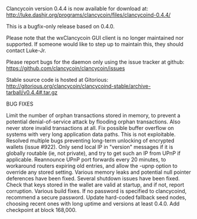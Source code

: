 Clancycoin version 0.4.4 is now available for download at:
http://luke.dashjr.org/programs/clancycoin/files/clancycoind-0.4.4/

This is a bugfix-only release based on 0.4.0.

Please note that the wxClancycoin GUI client is no longer maintained nor supported. If someone would like to step up to maintain this, they should contact Luke-Jr.

Please report bugs for the daemon only using the issue tracker at github:
https://github.com/clancycoin/clancycoin/issues

Stable source code is hosted at Gitorious:
http://gitorious.org/clancycoin/clancycoind-stable/archive-tarball/v0.4.4#.tar.gz

BUG FIXES

Limit the number of orphan transactions stored in memory, to prevent a potential denial-of-service attack by flooding orphan transactions. Also never store invalid transactions at all.
Fix possible buffer overflow on systems with very long application data paths. This is not exploitable.
Resolved multiple bugs preventing long-term unlocking of encrypted wallets (issue #922).
Only send local IP in "version" messages if it is globally routable (ie, not private), and try to get such an IP from UPnP if applicable.
Reannounce UPnP port forwards every 20 minutes, to workaround routers expiring old entries, and allow the -upnp option to override any stored setting.
Various memory leaks and potential null pointer deferences have been
fixed.
Several shutdown issues have been fixed.
Check that keys stored in the wallet are valid at startup, and if not,
report corruption.
Various build fixes.
If no password is specified to clancycoind, recommend a secure password.
Update hard-coded fallback seed nodes, choosing recent ones with long uptime and versions at least 0.4.0.
Add checkpoint at block 168,000.

